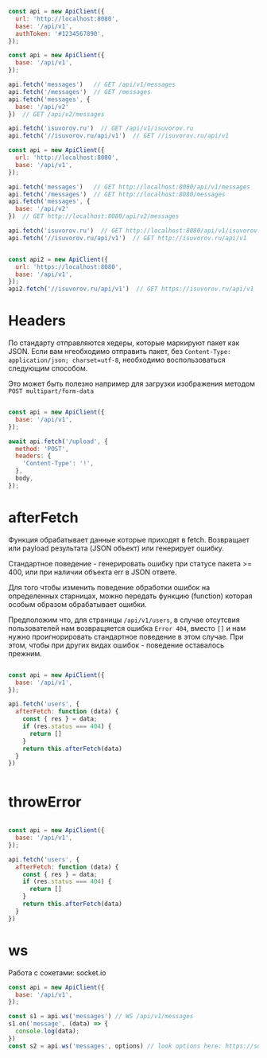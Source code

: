 
```js
const api = new ApiClient({
  url: 'http://localhost:8080',
  base: '/api/v1',
  authToken: '#1234567890',
});
```

```js
const api = new ApiClient({
  base: '/api/v1',
});

api.fetch('messages')   // GET /api/v1/messages
api.fetch('/messages')  // GET /messages
api.fetch('messages', {
  base: '/api/v2'
})  // GET /api/v2/messages

api.fetch('isuvorov.ru')  // GET /api/v1/isuvorov.ru
api.fetch('//isuvorov.ru/api/v1')  // GET //isuvorov.ru/api/v1
```

```js
const api = new ApiClient({
  url: 'http://localhost:8080',
  base: '/api/v1',
});

api.fetch('messages')   // GET http://localhost:8080/api/v1/messages
api.fetch('/messages')  // GET http://localhost:8080/messages
api.fetch('messages', {
  base: '/api/v2'
})  // GET http://localhost:8080/api/v2/messages

api.fetch('isuvorov.ru')  // GET http://localhost:8080/api/v1/isuvorov.ru
api.fetch('//isuvorov.ru/api/v1')  // GET http://isuvorov.ru/api/v1


const api2 = new ApiClient({
  url: 'https://localhost:8080',
  base: '/api/v1',
});
api2.fetch('//isuvorov.ru/api/v1')  // GET https://isuvorov.ru/api/v1
```


# Headers
По стандарту отправляются хедеры, которые маркируют пакет как JSON.
Если вам нгеобходимо отправить пакет, без `Content-Type: application/json; charset=utf-8`, необходимо воспользоваться следующим способом.

Это может быть полезно например для загрузки изображения методом `POST multipart/form-data `

```js

const api = new ApiClient({
  base: '/api/v1',
});

await api.fetch('/upload', {
  method: 'POST',
  headers: {
    'Content-Type': '!',
  },
  body,
});

```


# afterFetch
Функция обрабатывает данные которые приходят в fetch. Возвращает или payload результата (JSON объект) или генерирует ошибку.

Стандартное поведение - генерировать ошибку при статусе пакета >= 400, или при наличии объекта err в JSON ответе.

Для того чтобы изменить поведение обработки ошибок на определенных старницах, можно передать функцию (function) которая особым образом обрабатывает ошибки.

Предположим что, для страницы `/api/v1/users`, в случае отсутсвия пользователей нам возвращяется ошибка `Error 404`, вместо `[]` и нам нужно проигнорировать стандартное поведение в этом случае. При этом, чтобы при других видах ошибок - поведение оставалось прежним.

```js

const api = new ApiClient({
  base: '/api/v1',
});

api.fetch('users', {
  afterFetch: function (data) {
    const { res } = data;
    if (res.status === 404) {
      return []
    }
    return this.afterFetch(data)
  }
})



```
# throwError

```js

const api = new ApiClient({
  base: '/api/v1',
});

api.fetch('users', {
  afterFetch: function (data) {
    const { res } = data;
    if (res.status === 404) {
      return []
    }
    return this.afterFetch(data)
  }
})

```


# ws
Работа с сокетами: socket.io

```js
const api = new ApiClient({
  base: '/api/v1',
});

const s1 = api.ws('messages') // WS /api/v1/messages
s1.on('message', (data) => {
  console.log(data);
})
const s2 = api.ws('messages', options) // look options here: https://socket.io/docs/client-api/#manager


```
